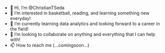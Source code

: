 - 👋 Hi, I’m @ChristianTSeda
- 👀 I’m interested in basketball, reading, and learning something new everyday!
- 🌱 I’m currently learning data analytics and looking forward to a career in the field!
- 💞️ I’m looking to collaborate on anything and everything that I can help with!
- 📫 How to reach me (...comingsoon...)

<!---
ChristianTSeda/ChristianTSeda is a ✨ special ✨ repository because its `README.md` (this file) appears on your GitHub profile.
You can click the Preview link to take a look at your changes.
--->
